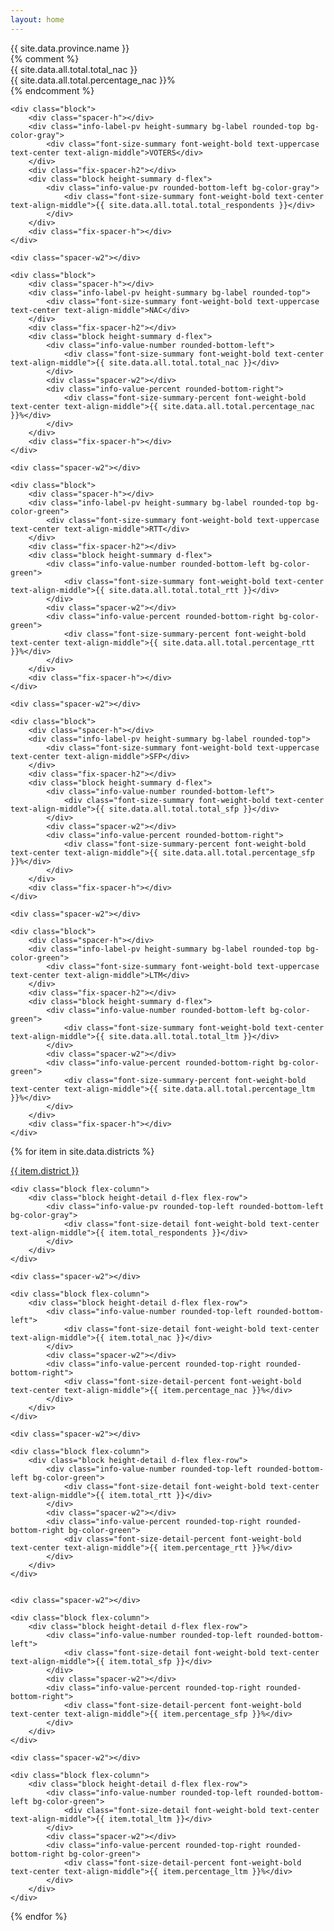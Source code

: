 ```yaml
---
layout: home
---
```




<div class="d-flex flex-wrap justify-content-left">

<div class="block flex-column flex-grow-1">
    <div class="spacer-h"></div>
    <div id="summary_title" class="info-label-full height-summary bg-label container rounded-top flex-grow-1">
        <div class="font-size-summary font-weight-bold text-uppercase text-left text-align-middle">{{ site.data.province.name }}</div>
    </div>
    {% comment %}
    <div class="fix-spacer-h2"></div>
    <div class="block height-summary d-flex">
        <div class="info-value-number rounded-bottom-left">
            <div class="font-size-summary font-weight-bold text-center text-align-middle">{{ site.data.all.total.total_nac }}</div>
        </div>
        <div class="spacer-w2"></div>
        <div class="info-value-percent rounded-bottom-right">
            <div class="font-size-summary-percent font-weight-bold text-center text-align-middle">{{ site.data.all.total.percentage_nac }}%</div>
        </div>
    </div>
    <div class="fix-spacer-h"></div>
    {% endcomment %}
</div>

<div class="spacer-w2"></div>

<div class="block d-flex">

    <div class="block">
        <div class="spacer-h"></div>
        <div class="info-label-pv height-summary bg-label rounded-top bg-color-gray">
            <div class="font-size-summary font-weight-bold text-uppercase text-center text-align-middle">VOTERS</div>
        </div>
        <div class="fix-spacer-h2"></div>
        <div class="block height-summary d-flex">
            <div class="info-value-pv rounded-bottom-left bg-color-gray">
                <div class="font-size-summary font-weight-bold text-center text-align-middle">{{ site.data.all.total.total_respondents }}</div>
            </div>
        </div>
        <div class="fix-spacer-h"></div>
    </div>

    <div class="spacer-w2"></div>

    <div class="block">
        <div class="spacer-h"></div>
        <div class="info-label-pv height-summary bg-label rounded-top">
            <div class="font-size-summary font-weight-bold text-uppercase text-center text-align-middle">NAC</div>
        </div>
        <div class="fix-spacer-h2"></div>
        <div class="block height-summary d-flex">
            <div class="info-value-number rounded-bottom-left">
                <div class="font-size-summary font-weight-bold text-center text-align-middle">{{ site.data.all.total.total_nac }}</div>
            </div>
            <div class="spacer-w2"></div>
            <div class="info-value-percent rounded-bottom-right">
                <div class="font-size-summary-percent font-weight-bold text-center text-align-middle">{{ site.data.all.total.percentage_nac }}%</div>
            </div>
        </div>
        <div class="fix-spacer-h"></div>
    </div>

    <div class="spacer-w2"></div>

    <div class="block">
        <div class="spacer-h"></div>
        <div class="info-label-pv height-summary bg-label rounded-top bg-color-green">
            <div class="font-size-summary font-weight-bold text-uppercase text-center text-align-middle">RTT</div>
        </div>
        <div class="fix-spacer-h2"></div>
        <div class="block height-summary d-flex">
            <div class="info-value-number rounded-bottom-left bg-color-green">
                <div class="font-size-summary font-weight-bold text-center text-align-middle">{{ site.data.all.total.total_rtt }}</div>
            </div>
            <div class="spacer-w2"></div>
            <div class="info-value-percent rounded-bottom-right bg-color-green">
                <div class="font-size-summary-percent font-weight-bold text-center text-align-middle">{{ site.data.all.total.percentage_rtt }}%</div>
            </div>
        </div>
        <div class="fix-spacer-h"></div>
    </div>

    <div class="spacer-w2"></div>

    <div class="block">
        <div class="spacer-h"></div>
        <div class="info-label-pv height-summary bg-label rounded-top">
            <div class="font-size-summary font-weight-bold text-uppercase text-center text-align-middle">SFP</div>
        </div>
        <div class="fix-spacer-h2"></div>
        <div class="block height-summary d-flex">
            <div class="info-value-number rounded-bottom-left">
                <div class="font-size-summary font-weight-bold text-center text-align-middle">{{ site.data.all.total.total_sfp }}</div>
            </div>
            <div class="spacer-w2"></div>
            <div class="info-value-percent rounded-bottom-right">
                <div class="font-size-summary-percent font-weight-bold text-center text-align-middle">{{ site.data.all.total.percentage_sfp }}%</div>
            </div>
        </div>
        <div class="fix-spacer-h"></div>
    </div>

    <div class="spacer-w2"></div>

    <div class="block">
        <div class="spacer-h"></div>
        <div class="info-label-pv height-summary bg-label rounded-top bg-color-green">
            <div class="font-size-summary font-weight-bold text-uppercase text-center text-align-middle">LTM</div>
        </div>
        <div class="fix-spacer-h2"></div>
        <div class="block height-summary d-flex">
            <div class="info-value-number rounded-bottom-left bg-color-green">
                <div class="font-size-summary font-weight-bold text-center text-align-middle">{{ site.data.all.total.total_ltm }}</div>
            </div>
            <div class="spacer-w2"></div>
            <div class="info-value-percent rounded-bottom-right bg-color-green">
                <div class="font-size-summary-percent font-weight-bold text-center text-align-middle">{{ site.data.all.total.percentage_ltm }}%</div>
            </div>
        </div>
        <div class="fix-spacer-h"></div>
    </div>

</div>

</div>



<div class="fix-spacer-h"></div>



{% for item in site.data.districts %}
<div class="d-flex flex-wrap justify-content-left">
<div id="detail_left_content" class="block d-flex flex-grow-1">
    <div class="info-label-full height-detail bg-label container rounded-left">
        <div class="font-size-detail font-weight-bold text-uppercase text-left text-align-middle"><a href="{{ site.baseurl }}/districts/district_{{ item.district_id }}.html" class="geo_link">{{ item.district }}</a></div>
    </div>
</div>

<div class="spacer-w2"></div>

<div class="block d-flex">

    <div class="block flex-column">
        <div class="block height-detail d-flex flex-row">
            <div class="info-value-pv rounded-top-left rounded-bottom-left bg-color-gray">
                <div class="font-size-detail font-weight-bold text-center text-align-middle">{{ item.total_respondents }}</div>
            </div>
        </div>
    </div>

    <div class="spacer-w2"></div>

    <div class="block flex-column">
        <div class="block height-detail d-flex flex-row">
            <div class="info-value-number rounded-top-left rounded-bottom-left">
                <div class="font-size-detail font-weight-bold text-center text-align-middle">{{ item.total_nac }}</div>
            </div>
            <div class="spacer-w2"></div>
            <div class="info-value-percent rounded-top-right rounded-bottom-right">
                <div class="font-size-detail-percent font-weight-bold text-center text-align-middle">{{ item.percentage_nac }}%</div>
            </div>
        </div>
    </div>

    <div class="spacer-w2"></div>

    <div class="block flex-column">
        <div class="block height-detail d-flex flex-row">
            <div class="info-value-number rounded-top-left rounded-bottom-left bg-color-green">
                <div class="font-size-detail font-weight-bold text-center text-align-middle">{{ item.total_rtt }}</div>
            </div>
            <div class="spacer-w2"></div>
            <div class="info-value-percent rounded-top-right rounded-bottom-right bg-color-green">
                <div class="font-size-detail-percent font-weight-bold text-center text-align-middle">{{ item.percentage_rtt }}%</div>
            </div>
        </div>
    </div>


    <div class="spacer-w2"></div>

    <div class="block flex-column">
        <div class="block height-detail d-flex flex-row">
            <div class="info-value-number rounded-top-left rounded-bottom-left">
                <div class="font-size-detail font-weight-bold text-center text-align-middle">{{ item.total_sfp }}</div>
            </div>
            <div class="spacer-w2"></div>
            <div class="info-value-percent rounded-top-right rounded-bottom-right">
                <div class="font-size-detail-percent font-weight-bold text-center text-align-middle">{{ item.percentage_sfp }}%</div>
            </div>
        </div>
    </div>

    <div class="spacer-w2"></div>

    <div class="block flex-column">
        <div class="block height-detail d-flex flex-row">
            <div class="info-value-number rounded-top-left rounded-bottom-left bg-color-green">
                <div class="font-size-detail font-weight-bold text-center text-align-middle">{{ item.total_ltm }}</div>
            </div>
            <div class="spacer-w2"></div>
            <div class="info-value-percent rounded-top-right rounded-bottom-right bg-color-green">
                <div class="font-size-detail-percent font-weight-bold text-center text-align-middle">{{ item.percentage_ltm }}%</div>
            </div>
        </div>
    </div>

</div>
</div>

<div class="collapsible-vertical-spacer"></div>
{% endfor %}
